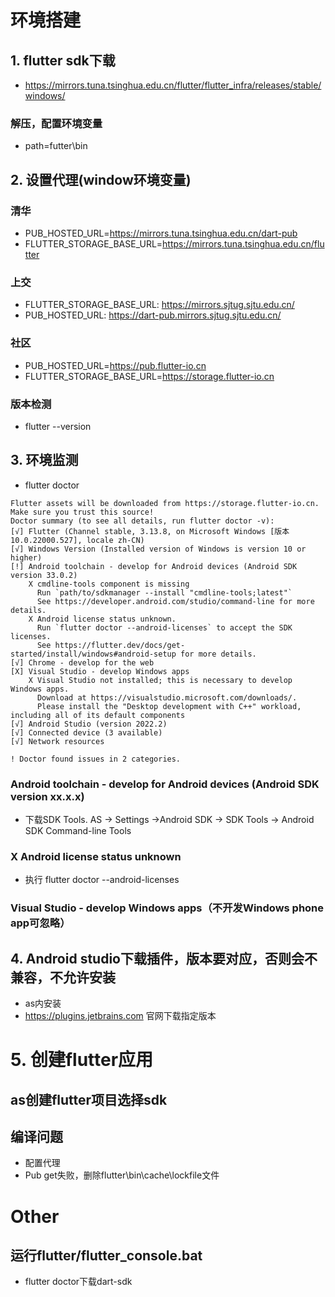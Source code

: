 # 环境搭建

## 1. flutter sdk下载
- https://mirrors.tuna.tsinghua.edu.cn/flutter/flutter_infra/releases/stable/windows/
### 解压，配置环境变量
- path=futter\bin
## 2. 设置代理(window环境变量)
### 清华
- PUB_HOSTED_URL=https://mirrors.tuna.tsinghua.edu.cn/dart-pub
- FLUTTER_STORAGE_BASE_URL=https://mirrors.tuna.tsinghua.edu.cn/flutter
### 上交
- FLUTTER_STORAGE_BASE_URL: https://mirrors.sjtug.sjtu.edu.cn/
- PUB_HOSTED_URL: https://dart-pub.mirrors.sjtug.sjtu.edu.cn/
### 社区
- PUB_HOSTED_URL=https://pub.flutter-io.cn
- FLUTTER_STORAGE_BASE_URL=https://storage.flutter-io.cn
### 版本检测
- flutter --version

## 3. 环境监测
- flutter doctor
```
Flutter assets will be downloaded from https://storage.flutter-io.cn. Make sure you trust this source!
Doctor summary (to see all details, run flutter doctor -v):
[√] Flutter (Channel stable, 3.13.8, on Microsoft Windows [版本 10.0.22000.527], locale zh-CN)
[√] Windows Version (Installed version of Windows is version 10 or higher)
[!] Android toolchain - develop for Android devices (Android SDK version 33.0.2)
    X cmdline-tools component is missing
      Run `path/to/sdkmanager --install "cmdline-tools;latest"`
      See https://developer.android.com/studio/command-line for more details.
    X Android license status unknown.
      Run `flutter doctor --android-licenses` to accept the SDK licenses.
      See https://flutter.dev/docs/get-started/install/windows#android-setup for more details.
[√] Chrome - develop for the web
[X] Visual Studio - develop Windows apps
    X Visual Studio not installed; this is necessary to develop Windows apps.
      Download at https://visualstudio.microsoft.com/downloads/.
      Please install the "Desktop development with C++" workload, including all of its default components
[√] Android Studio (version 2022.2)
[√] Connected device (3 available)
[√] Network resources

! Doctor found issues in 2 categories.
```
### Android toolchain - develop for Android devices (Android SDK version xx.x.x)
- 下载SDK Tools. AS -> Settings ->Android SDK -> SDK Tools -> Android SDK Command-line Tools
### X Android license status unknown
- 执行 flutter doctor --android-licenses
### Visual Studio - develop Windows apps（不开发Windows phone app可忽略）

## 4. Android studio下载插件，版本要对应，否则会不兼容，不允许安装
- as内安装
- https://plugins.jetbrains.com 官网下载指定版本

# 5. 创建flutter应用
## as创建flutter项目选择sdk
## 编译问题
- 配置代理
- Pub get失败，删除flutter\bin\cache\lockfile文件



# Other
## 运行flutter/flutter_console.bat
- flutter doctor下载dart-sdk




